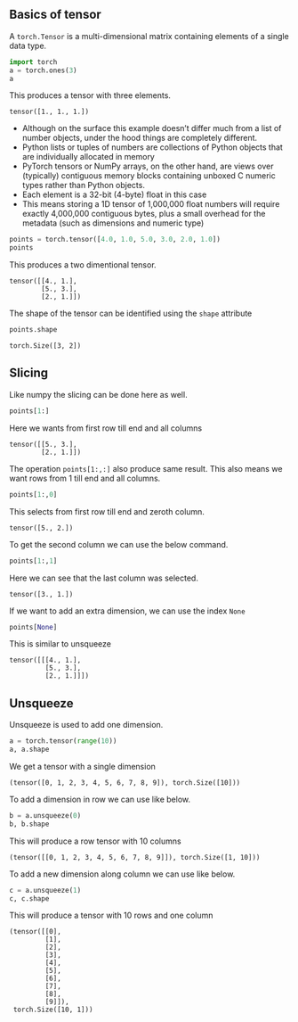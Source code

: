 ## Basics of tensor

A `torch.Tensor` is a multi-dimensional matrix containing elements of a single data type.
```python
import torch
a = torch.ones(3)
a
```
This produces a tensor with three elements.

```shell
tensor([1., 1., 1.])
```

- Although on the surface this example doesn’t differ much from a list of number objects, under the hood things are completely different.
- Python lists or tuples of numbers are collections of Python objects that are individually allocated in memory
- PyTorch tensors or NumPy arrays, on the other hand, are views over (typically) contiguous memory blocks containing unboxed C numeric types rather than Python objects.
- Each element is a 32-bit (4-byte) float in this case
- This means storing a 1D tensor of 1,000,000 float numbers will require exactly 4,000,000 contiguous bytes, plus a small overhead for the metadata (such as dimensions and numeric type)

```python
points = torch.tensor([4.0, 1.0, 5.0, 3.0, 2.0, 1.0])
points
```
This produces a two dimentional tensor.

```shell
tensor([[4., 1.],
        [5., 3.],
        [2., 1.]])
```

The shape of the tensor can be identified using the `shape` attribute

```python
points.shape
```
```shell
torch.Size([3, 2])
```
## Slicing

Like numpy the slicing can be done here as well.
```python
points[1:]
```
Here we wants from first row till end and all columns
```shell
tensor([[5., 3.],
        [2., 1.]])
```
The operation `points[1:,:]` also produce same result. This also means we want rows from 1 till end and all columns.

```python
points[1:,0]
```

This selects from first row till end and zeroth column.

```shell
tensor([5., 2.])
```

To get the second column we can use the below command.

```python
points[1:,1]
```

Here we can see that the last column was selected.

```shell
tensor([3., 1.])
```

If we want to add an extra dimension, we can use the index `None`

```python
points[None]
```

This is similar to unsqueeze

```shell
tensor([[[4., 1.],
         [5., 3.],
         [2., 1.]]])
```

## Unsqueeze

Unsqueeze is used to add one dimension.

```python
a = torch.tensor(range(10))
a, a.shape
```

We get a tensor with a single dimension

```shell
(tensor([0, 1, 2, 3, 4, 5, 6, 7, 8, 9]), torch.Size([10]))
```

To add a dimension in row we can use like below.

```python
b = a.unsqueeze(0)
b, b.shape
```
This will produce a row tensor with 10 columns

```shell
(tensor([[0, 1, 2, 3, 4, 5, 6, 7, 8, 9]]), torch.Size([1, 10]))
```
To add a new dimension along column we can use like below.

```python
c = a.unsqueeze(1)
c, c.shape
```

This will produce a tensor with 10 rows and one column

```shell
(tensor([[0],
         [1],
         [2],
         [3],
         [4],
         [5],
         [6],
         [7],
         [8],
         [9]]),
 torch.Size([10, 1]))
```
